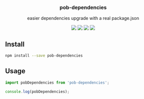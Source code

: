 <h3 align="center">
  pob-dependencies
</h3>

<p align="center">
  easier dependencies upgrade with a real package.json
</p>

<p align="center">
  <a href="https://npmjs.org/package/pob-dependencies"><img src="https://img.shields.io/npm/v/pob-dependencies.svg?style=flat-square"></a>
  <a href="https://npmjs.org/package/pob-dependencies"><img src="https://img.shields.io/npm/dw/pob-dependencies.svg?style=flat-square"></a>
  <a href="https://npmjs.org/package/pob-dependencies"><img src="https://img.shields.io/node/v/pob-dependencies.svg?style=flat-square"></a>
  <a href="https://npmjs.org/package/pob-dependencies"><img src="https://img.shields.io/npm/types/pob-dependencies.svg?style=flat-square"></a>
</p>

## Install

```bash
npm install --save pob-dependencies
```

## Usage

```js
import pobDependencies from 'pob-dependencies';

console.log(pobDependencies);
```
